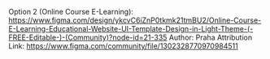 Option 2 (Online Course E-Learning): 
https://www.figma.com/design/ykcvC6iZnP0tkmk21tmBU2/Online-Course-E-Learning-Educational-Website-UI-Template-Design-in-Light-Theme-(-FREE-Editable-)-(Community)?node-id=21-335
Author: Praha
Attribution Link: https://www.figma.com/community/file/1302328770970984511


